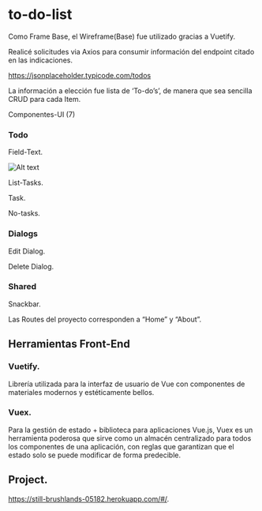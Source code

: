 # to-do-list
Como Frame Base, el Wireframe(Base) fue utilizado gracias a Vuetify. 

Realicé solicitudes via Axios para consumir información del endpoint citado en las indicaciones.

https://jsonplaceholder.typicode.com/todos

La información a elección fue lista de ‘To-do’s’, de manera que sea sencilla CRUD para cada Item.

Componentes-UI (7)

### Todo

Field-Text. 

![Alt text](url "https://github.com/Paolovg95/vue-to-do-list/blob/master/src/assets/field-text.png")


List-Tasks. 

Task. 

No-tasks.



### Dialogs

Edit Dialog. 

Delete Dialog. 

### Shared

Snackbar. 


Las Routes del proyecto corresponden a “Home” y “About”.

## Herramientas Front-End

### Vuetify. 
Librería utilizada para la interfaz de usuario de Vue con componentes de materiales modernos y estéticamente bellos.

### Vuex.    
Para la gestión de estado + biblioteca para aplicaciones Vue.js, Vuex es un herramienta poderosa que sirve como un almacén centralizado para todos los componentes de una aplicación, con reglas que garantizan que el estado solo se puede modificar de forma predecible.

## Project. 

https://still-brushlands-05182.herokuapp.com/#/. 


